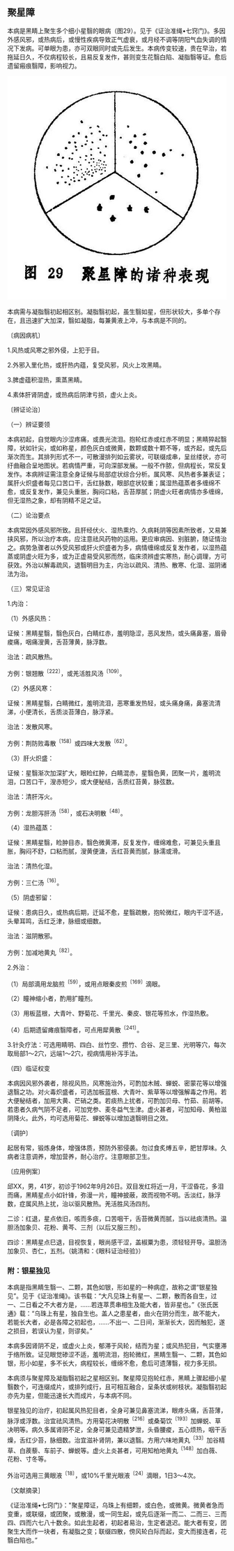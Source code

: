 ## 聚星障 

本病是黑睛上聚生多个细小星翳的眼病（图29）。见于《证治准绳•七窍门》。多因外感风邪，或热病后，或慢性疾病导致正气虚衰，或月经不调等阴阳气血失调的情况下发病。可单眼为患，亦可双眼同时或先后发生。本病传变较速，贵在早治，若拖延日久，不仅病程较长，且易反复发作，甚则变生花翳白陷、凝脂翳等证。愈后遗留瘢痕翳障，影响视力。

![插图](./img/29.jpg)

本病需与凝脂翳初起相区别。凝脂翳初起，虽生翳如星，但形状较大，多单个存在，且迅速扩大加深，翳如凝脂，每兼黄液上冲，与本病是不同的。

〔病因病机〕

1.风热或风寒之邪外侵，上犯于目。

2.外邪入里化热，或肝热内蕴，复受风邪，风火上攻黑睛。

3.脾虚蕴积湿热，熏蒸黑睛。

4.素体肝肾阴虚，或热病后阴津亏损，虚火上炎。

〔辨证论治〕

（一）辨证要领

本病初起，自觉眼内沙涩疼痛，或畏光流泪。抱轮红赤或红赤不明显；黑睛猝起翳障，状如针尖，或如称星，颜色灰白或微黄，数颗或数十颗不等，或齐起，或先后渐次而生。其排列形式不一，可散漫排列如云雾状，可联缀成串，呈丝缕状，亦可纡曲融合呈地图状。若病情严重，可向深部发展。一般不作脓，但病程长，常反复发作。本病辨证需注意全身证候与局部症状综合分析。属风寒、风热者多兼表证；属肝火炽盛者每见口苦口干，舌红脉数，眼部症状较重；属湿热蕴蒸者多缠绵不愈，或反复发作，兼见头重胀，胸闷口粘，舌苔厚腻；阴虚火旺者病情亦多缠绵，但无湿热之象，却有阴精不足之证。

（二）论治要点

本病常因外感风邪所致。且肝经伏火、湿热熏灼、久病耗阴等因素所致者，又易兼挟风邪，所以治疗本病，应注意祛风药物的运用。更应审病因、别脏腑，随证情治之。病势急骤者以外受风邪或肝火炽盛者为多，病情缠绵或反复发作者，以湿热蕴蒸或阴虚火旺为多，或为正虚易受风邪而然，临床须辨虚实寒热，耐心调理，方可获效。外治以解毒疏风，退翳明目为主，内治以疏风、清热、散寒、化湿、滋阴诸法为治。

（三）常见证洽

1.内治：

（1）外感风热：

证候：黑睛星翳，翳色灰白，白睛红赤，羞明隐涩，恶风发热，或头痛鼻塞，眉骨痠痛，咽痛溲黄，舌苔薄黄，脉浮数。

治法：疏风散热。

方例：银翘散<sup>〔222〕</sup>，或羌活胜风汤<sup>〔109〕</sup>。

（2）外感风寒：

证候：黑睛星翳，白睛微红，羞明流泪，恶寒重发热轻，或头痛身痛，鼻塞流清涕，小便清长，舌质淡苔薄白，脉浮紧。

治法：发散风寒。

方例：荆防败毒散<sup>〔158〕</sup>或四味大发散<sup>〔62〕</sup>。

（3）肝火炽盛：

证候：星翳渐次加深扩大，眼睑红肿，白睛混赤，星翳色黄，团聚一片，羞明流泪，口苦口干，溲赤短少，或大便秘结，舌质红苔黄，脉弦数。

治法：清肝泻火。

方例：龙胆泻肝汤<sup>〔58〕</sup>，或石决明散<sup>〔48〕</sup>。

（4）湿热蕴蒸：

证候：黑睛星翳，睑肿目赤，翳色微黄滞，反复发作，缠绵难愈，可兼见头重且胀，胸闷不舒，口粘而腻，溲黄便溏，舌红苔黄而腻，脉濡或滑。

治法：清热化湿。

方例：三仁汤<sup>〔16〕</sup>。

（5）阴虚邪留：

证候：患病日久，或热病后期，迁延不愈，星翳疏散，抱轮微红，眼内干涩不适，头晕耳鸣，舌红乏津，脉细或细数。

治法：滋阴散邪。

方例：加减地黄丸<sup>〔82〕</sup>。

2.外治：

（1）局部滴用龙脑煎<sup>〔59〕</sup>，或用点眼秦皮煎<sup>〔169〕</sup>滴眼。

（2）瞳神缩小者，酌用扩瞳剂。

（3）用板蓝根，大青叶、野菊花、千里光、秦皮、银花等煎水，作湿热敷。

（4）后期遗留瘫痕翳障者，可点用犀黄散<sup>〔241〕</sup>。

3.针灸疗法：可选用睛明、四白、丝竹空、攒竹、合谷、足三里、光明等穴，每次取局部1〜2穴，远端1〜2穴，视病情用补泻手法。

（四）临证权变

本病因风邪外袭者，除视风热，风寒施治外，可酌加木贼、蝉蜕、密蒙花等以增强退翳之功。对火毒炽盛者，可选加板蓝根、大青叶、紫草等以增强解毒之作用。若大便秘结者，加用大黄、芒硝之类。若痰热上扰者，可酌加贝母、竹茹、前胡等。若患者久病气阴不足者，可加党参、麦冬益气生津。虚火甚者，可加知母、黄柏滋阴降火。此外，均可选用菊花、蝉蜕等以增加退翳明目之效。

〔调护〕

起居有常，锻炼身体，增强体质，预防外邪侵袭。勿过食炙煿五辛，肥甘厚味。久病者注意调养，增加营养，耐心治疗。注意眼部卫生。

〔应用例案〕

邱XX，男，41岁，初诊于1962年9月26日。双目发红将近一月，干涩昏花，多泪而痛，黑睛星点小如针锋，弥漫一片，瞳神披蔽，故而视物不明。舌淡红，脉浮数，症属风热上扰，治以驱风散热。羌活胜风汤四剂。

二诊：红退，星点依旧，咳而多痰，口苦咽干，舌苔微黄而腻，当以祛痰清热。温胆汤加象贝、花粉、黄芩、三剂（以后又服三剂）。

四诊：黑睛星点巳退，目视恢复，眼尚感干涩，盖椒粟为患，须轻轻开导。温胆汤加象贝、杏仁，五剂。（姚清和：《眼科证治经验》）

### 附：银星独见

本病是指黑睛生翳一、二颗，其色如银，形如星的一种病症，故称之谓“银星独见”。见于《证治准绳》。该书载：“大凡见珠上有星一、二颗，散而各自生，过一、二日看之不大者方是，……若连萃贯串相生及能大者，皆非星也。”《张氏医通》载：“乌珠上有星，独自生也。盖人之患星者，由火在阴分而生，故不能大，若能长大者，必是各障之初起也，……不出一、二日间，渐渐长大，因而触犯，遂之损目，若误认为星，则谬矣。”

本病多因肾阴不足，或虚火上炎，郁滞于风轮，结而为星；或风热犯目，气实壅滞于络所致。证见眼觉碜涩不适，羞明流泪，抱轮微红，黑睛生翳一、二颗，其色如银，形小如星，多不长大，病程较长，缠绵不愈，愈后可遗薄翳，视力多无损。

本病须与聚星障及凝脂翳初起之星相区别。聚星障见抱轮红赤，黑睛上骤起细小星翳数个，可连缀成片，或排列成行，且可相互融合，呈条状或树枝状。凝脂翳初起亦先为星，但能迅速长大而成片，与本病不同。

银星独见的治疗，初起属风热犯目者，全身可兼见鼻塞流涕，眼疼头痛，舌苔薄，脉浮或浮数。治宜祛风清热。方用菊花决明散<sup>〔216〕</sup>或桑菊饮<sup>〔193〕</sup>加蝉蜕、草决明等。病久多属肾阴不足，全身可兼见遗精梦泄，头昏腰痠，五心烦热，咽干舌燥，舌红少苔，脉细数。治宜滋补肾阴，兼以退翳。方用六味地黄丸<sup>〔33〕</sup>加谷精草、白蒺藜、车前子、蝉蜕等。虚火上炎甚者，可用知柏地黄丸<sup>〔148〕</sup>加白薇、花粉、寸冬等。

外治可选用三黄眼液<sup>〔18〕</sup>，或10%千里光眼液<sup>〔24〕</sup>滴眼，1日3〜4次。

〔文献摘录］

《证治准绳•七窍门》："聚星障证，乌珠上有细颗，或白色，或微黄。微黄者急而变重，或联缀，或团聚，或散漫，或一同生起，或先后逐渐一而二、二而三、三而四、四而六七八十数余。如此生起者，初起者易治，生定者退迟。能大者有变，团聚生大而作一块者，有凝脂之变；联缀四散，傍风轮白际而起，变大而接连者，花翳白陷也。”
